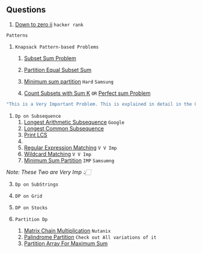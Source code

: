 ## Questions

  1. [Down to zero ii](https://www.hackerrank.com/challenges/down-to-zero-ii/problem)  `hacker rank`

   `Patterns`

   1. `Knapsack Pattern-based Problems`
       1. [Subset Sum Problem](https://practice.geeksforgeeks.org/problems/subset-sum-problem-1611555638/1)
       2. [Partition Equal Subset Sum](https://www.geeksforgeeks.org/problems/subset-sum-problem2014/1)
       3.  [Minimum sum partition](https://tinyl.io/9s4m) `Hard`  `Samsung`

       4.  [Count Subsets with Sum K](https://tinyl.io/9s5j)  `OR`  [Perfect sum Problem](https://tinyl.io/9s5h)
 ```java
"This is a Very Important Problem. This is explained in detail in the GFG Problems comment"
```

       
   1. `Dp on Subsequence`
       1. [Longest Arithmetic Subsequence](https://leetcode.com/problems/longest-arithmetic-subsequence/description/) `Google`
       2. [Longest Common Subsequence](https://leetcode.com/problems/longest-common-subsequence/description/)
       3. [Print LCS](https://tinyl.io/9fOZ)
       4. 
       5. [Regular Expression Matching](https://leetcode.com/problems/regular-expression-matching/description/) `V V Imp`
       6. [Wildcard  Matching](https://leetcode.com/problems/wildcard-matching/description/) `V V Imp`
       7. [Minimum Sum Partition](https://tinyl.io/9rJa) `IMP`    `Samsumng`
  
  *Note: These Two are Very Imp 👆🏻* 

   3. `Dp on SubStrings`
      
   4. `DP on Grid`

   5. `DP on Stocks`

   6. `Partition Dp`
      1. [Matrix Chain Multiplication](https://tinyl.io/9rJZ) `Nutanix`
      2. [Palindrome Partition](https://leetcode.com/problems/palindrome-partitioning-ii/description/)
          `Check out All variations of it`
      3. [Partition Array For Maximum Sum](https://leetcode.com/problems/partition-array-for-maximum-sum/description/)
